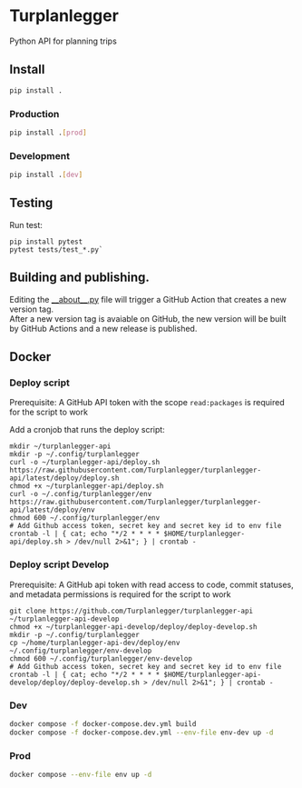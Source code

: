# Turplanlegger
Python API for planning trips

## Install
```bash
pip install .
```

### Production
```bash
pip install .[prod]
```

### Development
```bash
pip install .[dev]
```

## Testing
Run test:
```
pip install pytest
pytest tests/test_*.py`
```

## Building and publishing.
Editing the [\_\_about__.py](turplanlegger/__about__.py) file will trigger a GitHub Action that creates a new version tag.  
After a new version tag is avaiable on GitHub, the new version will be built by GitHub Actions and a new release is published.

## Docker

### Deploy script
Prerequisite: A GitHub API token with the scope `read:packages` is required for the script to work

Add a cronjob that runs the deploy script:
```console
mkdir ~/turplanlegger-api
mkdir -p ~/.config/turplanlegger
curl -o ~/turplanlegger-api/deploy.sh https://raw.githubusercontent.com/Turplanlegger/turplanlegger-api/latest/deploy/deploy.sh
chmod +x ~/turplanlegger-api/deploy.sh
curl -o ~/.config/turplanlegger/env https://raw.githubusercontent.com/Turplanlegger/turplanlegger-api/latest/deploy/env
chmod 600 ~/.config/turplanlegger/env
# Add Github access token, secret key and secret key id to env file
crontab -l | { cat; echo "*/2 * * * * $HOME/turplanlegger-api/deploy.sh > /dev/null 2>&1"; } | crontab -
```

### Deploy script Develop
Prerequisite: A GitHub api token with read access to code, commit statuses, and metadata permissions is required for the script to work  

```console
git clone https://github.com/Turplanlegger/turplanlegger-api ~/turplanlegger-api-develop
chmod +x ~/turplanlegger-api-develop/deploy/deploy-develop.sh
mkdir -p ~/.config/turplanlegger
cp ~/home/turplanlegger-api-dev/deploy/env ~/.config/turplanlegger/env-develop
chmod 600 ~/.config/turplanlegger/env-develop
# Add Github access token, secret key and secret key id to env file
crontab -l | { cat; echo "*/2 * * * * $HOME/turplanlegger-api-develop/deploy/deploy-develop.sh > /dev/null 2>&1"; } | crontab -

```

### Dev
```bash
docker compose -f docker-compose.dev.yml build
docker compose -f docker-compose.dev.yml --env-file env-dev up -d
```

### Prod
```bash
docker compose --env-file env up -d
```

